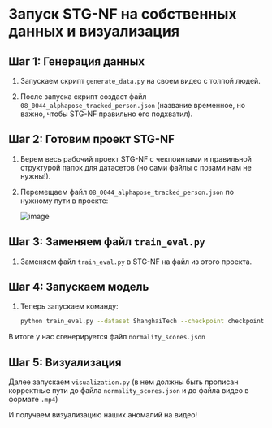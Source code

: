 # Запуск STG-NF на собственных данных и визуализация

## Шаг 1: Генерация данных

1. Запускаем скрипт `generate_data.py` на своем видео с толпой людей.

2. После запуска скрипт создаст файл `08_0044_alphapose_tracked_person.json` (название временное, но важно, чтобы STG-NF правильно его подхватил).

## Шаг 2: Готовим проект STG-NF

1. Берем весь рабочий проект STG-NF с чекпоинтами и правильной структурой папок для датасетов (но сами файлы с позами нам не нужны!).

2. Перемещаем файл `08_0044_alphapose_tracked_person.json` по нужному пути в проекте:

   ![image](https://github.com/user-attachments/assets/49de67c7-9686-4b58-bb5f-7074a25bd266)

## Шаг 3: Заменяем файл `train_eval.py`

1. Заменяем файл `train_eval.py` в STG-NF на файл из этого проекта.

## Шаг 4: Запускаем модель


1. Теперь запускаем команду:

   ```bash
   python train_eval.py --dataset ShanghaiTech --checkpoint checkpoints/ShanghaiTech_85_9.tar

В итоге у нас сгенерируется файл `normality_scores.json`

## Шаг 5: Визуализация

Далее запускаем `visualization.py` (в нем должны быть прописан корректные пути до файла `normality_scores.json` и до файла видео в формате `.mp4`)

И получаем визуализацию наших аномалий на видео!

